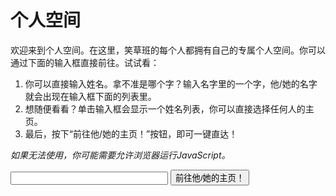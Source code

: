 <meta charset="utf-8" />
<meta name="viewport" content="width=device-width, initial-scale=1" />
<link href="https://cdn.jsdelivr.net/npm/bootstrap@5.1.2/dist/css/bootstrap.min.css" rel="stylesheet" />
<script src="https://cdn.jsdelivr.net/npm/bootstrap@5.1.2/dist/js/bootstrap.bundle.min.js"></script>
<nav class="navbar bg-white navbar-light sticky-top">
	<div class="container-fluid">
		<script src="/header.js" type="text/javascript"></script>
	</div>
</nav>
<link rel="stylesheet" type="text/css" href="style.css" />
<link rel="shortcut icon" href="/favicon.ico" />

# 个人空间

欢迎来到个人空间。在这里，笑草班的每个人都拥有自己的专属个人空间。你可以通过下面的输入框直接前往。试试看：

1. 你可以直接输入姓名。拿不准是哪个字？输入名字里的一个字，他/她的名字就会出现在输入框下面的列表里。
2. 想随便看看？单击输入框会显示一个姓名列表，你可以直接选择任何人的主页。
3. 最后，按下“前往他/她的主页！”按钮，即可一键直达！

*如果无法使用，你可能需要允许浏览器运行JavaScript。*

<script>
function openWin() {
  name = document.forms[0].name.value;
  window.open("https://xiaocaozz.top/Spaces/" + name);
}
</script>
<form onsubmit="openWin()">
  <input class="form-control" style="width:50%" type="text" required="required" id="name" list="students" />
    <datalist id="students">
      <option value="倪振云">
      <option value="周一轩">
      <option value="蔡鑫源">
      <option value="王子航">
      <option value="邱家杨">
      <option value="胡志宇">
      <option value="翁睿阳">
      <option value="刘祖旭">
      <option value="孟梁栋">
      <option value="杨闿成">
      <option value="尹泽青">
      <option value="梅满">
      <option value="韩羽樊">
      <option value="杨森淼">
      <option value="张翔文">
      <option value="杨昊宇">
      <option value="潘天佑">
      <option value="彭程祎">
      <option value="苏子轩">
      <option value="孙义宸">
      <option value="宋梓睿">
      <option value="李逸然">
      <option value="马浩东">
      <option value="徐浩喆">
      <option value="李鑫磊">
      <option value="王昊涵">
      <option value="朱凯琪">
      <option value="崔嘉珊">
      <option value="赵妙格">
      <option value="黄紫怡">
      <option value="秦子清">
      <option value="刘瑾润">
      <option value="孟佳怡">
      <option value="夏梓茗">
      <option value="李若萱①">
      <option value="李若萱②">
      <option value="张子玥">
      <option value="白涵乐">
      <option value="张宋豫">
      <option value="李奕萱">
      <option value="郝月绮">
      <option value="李怡霏">
      <option value="蔡暖爔">
      <option value="张雅晴">
      <option value="廖梓祺">
      <option value="温曼茜">
      <option value="张珂源">
      <option value="齐耘萱">
      <option value="宋怡璇">
      <option value="赵依萍">
      <option value="何若谷">
      <option value="郑祺">
      <option value="武倬萱">
      <option value="姜云祎">
      <option value="薛蕊">
    </datalist>
  <input class="btn btn-primary mt-2" type="submit" value="前往他/她的主页！" />
</form>
